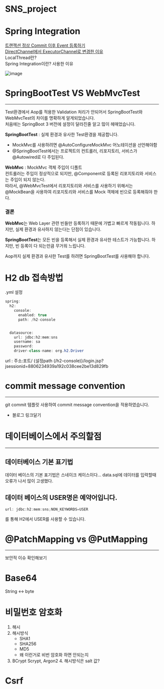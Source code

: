 ﻿# SNS_project

# Spring Integration
[트랜잭션 정상 Commit 이후 Event 등록하기](https://sol-b.tistory.com/95) <br/>
[DirectChannel에서 ExecutorChannel로 변경한 이유](https://sol-b.tistory.com/96) <br/>
LocalThread란? <br/>
Spring Integration이란? 사용한 이유 <br/>

![image](https://github.com/ReadnThink/SNS_project/assets/103480627/f39fbb6d-c6d0-45c3-b55e-9cb7a07c32b9)




# SpringBootTest VS WebMvcTest

---

Test환경에서 Aop를 적용한 Validation 처리가 안되어서 SpringBootTest와 WebMvcTest의 차이를
명확하게 알게되었습니다. <br/>
처음에는 SpringBoot 3 버전에 설정이 달라진줄 알고 많이 헤매었습니다.

**SpringBootTest** : 실제 환경과 유사한 Test환경을 제공합니다. 

* MockMvc를 사용하려면 @AutoConfigureMockMvc 어노테이션을 선언해야함
* @SpringBootTest에서는 프로젝트의 컨트롤러, 리포지토리, 서비스가 @Autowired로 다 주입된다.


**WebMvc** : MockMvc 객체 주입이 디폴트 <br/>
컨트롤러는 주입이 정상적으로 되지만, @Component로 등록된 리포지토리와 서비스는 주입이 되지 않는다.<br/>
따라서, @WebMvcTest에서 리포지토리와 서비스를 사용하기 위해서는 @MockBean을 사용하여 리포지토리와 서비스를 Mock 객체에 빈으로 등록해줘야 한다.

### 결론

**WebMvc**는 Web Layer 관련 빈들만 등록하기 때문에 가볍고 빠르게 작동됩니다.
하지만, 실제 환경과 유사하지 않는다는 단점이 있습니다.

**SpringBootTest**는 모든 빈을 등록해서 실제 환경과 유사한 테스트가 가능합니다.
하지만, 빈 등록이 다 되는만큼 무거워 느립니다.

Aop까지 실제 환경과 유사한 Test를 하려면 SpringBootTest를 사용해야 합니다.


# H2 db 접속방법
.yml 설정
```java
spring:
  h2:
    console:
      enabled: true
      path: /h2-console


  datasource:
    url: jdbc:h2:mem:sns
    username: sa
    password:
    driver-class-name: org.h2.Driver
```

url : 주소:포트/ {설정path (/h2-console)}/login.jsp?jsessionid=8806234939a192c038cee2be13d829fb


# commit message convention

--- 

git commit 템플릿 사용하여 commit message convention을 적용하였습니다.

- 블로그 링크달기

# 데이터베이스에서 주의할점

---

## 데이터베이스 기본 표기법

데이터 베이스의 기본 표기법은 스네이크 케이스이다...
data.sql에 데이터를 입력할때 오류가 나서 많이 고생했다.

## 데이터 베이스의 USER명은 예약어입니다.

```java
url: jdbc:h2:mem:sns;NON_KEYWORDS=USER
```
를 통해 H2에서 USER를 사용할 수 있습니다.

# @PatchMapping vs @PutMapping

---

보안적 이슈 확인해보기

# Base64

String <-> byte


# 비밀번호 암호화

1. 해시
2. 해시방식
   * SHA1
   * SHA256
   * MD5
   * 왜 이런거로 비번 암호화 하면 안되는지
3. BCrypt Scrypt, Argon2
   4. 해시방식은 salt 값?


# Csrf
